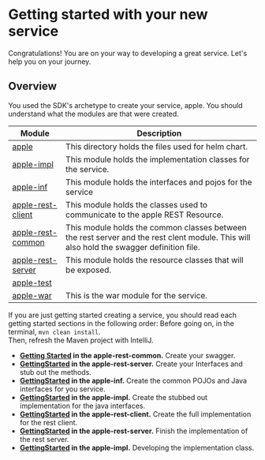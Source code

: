 # Getting started with your new service

Congratulations! You are on your way to developing a great service. Let's help you on your journey. 

## Overview

You used the SDK's archetype to create your service, apple. You should understand what the modules are that were created.

|Module   |Description   |
|---|---|
| [apple](apple)   | This directory holds the files used for helm chart.   |
| [apple-impl](apple-impl) | This module holds the implementation classes for the service. |
| [apple-inf](apple-inf) | This module holds the interfaces and pojos for the service |
| [apple-rest-client](apple-rest-client) | This module holds the classes used to communicate to the apple REST Resource. |
| [apple-rest-common](apple-rest-common) | This module holds the common classes between the rest server and the rest clent module. This will also hold the swagger definition file.|
| [apple-rest-server](apple-rest-server) | This module holds the resource classes that will be exposed. |
| [apple-test](apple-test) |  |
| [apple-war](apple-war) | This is the war module for the service. |



If you are just getting started creating a service, you should read each getting started sections in the following order:
Before going on, in the terminal, `mvn clean install`.<br/>
Then, refresh the Maven project with IntelliJ.

- <b>[Getting Started](apple-rest-common/GettingStarted.md) in the apple-rest-common.</b>   Create your swagger.
- <b>[GettingStarted](apple-rest-server/GettingStarted.md) in the apple-rest-server.</b> Create your Interfaces and stub out the methods.
- <b>[GettingStarted](apple-inf/GettingStarted.md) in the apple-inf.</b> Create the common POJOs and Java interfaces for you service.
- <b>[GettingStarted](apple-impl/GettingStarted.md) in the apple-impl.</b> Create the stubbed out implementation for the java interfaces.
- <b>[GettingStarted](apple-rest-client/GettingStarted.md) in the apple-rest-client.</b> Create the full implementation for the rest client.
- <b>[GettingStarted](apple-rest-server/GettingStarted.md) in the apple-rest-server.</b> Finish the implementation of the rest server.
- <b>[GettingStarted](apple-impl/GettingStarted.md) in the apple-impl.</b> Developing the implementation class.


